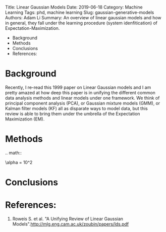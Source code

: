 Title: Linear Gaussian Models
Date: 2019-06-18
Category: Machine Learning
Tags: phd, machine learning
Slug: gaussian-generative-models
Authors: Adam Li
Summary: An overview of linear gaussian models and how in general, they fall under the learning procedure (system idenfitication) of Expectation-Maximization.

<!-- MarkdownTOC -->

- Background
- Methods
- Conclusions
- References:

<!-- /MarkdownTOC -->

# Background

Recently, I re-read this 1999 paper on Linear Gaussian models and I am pretty amazed at how deep this paper is in unifying the different common data analysis methods and linear models under one framework. We think of principal component analysis (PCA), or Gaussian mixture models (GMM), or Kalman filter models (KF) all as disparate ways to model data, but this review is able to bring them under the umbrella of the Expectation Maximization (EM). 




# Methods

.. math::

  \alpha = 10^2

# Conclusions

# References:
1. Roweis S. et al. "A Unifying Review of Linear Gaussian Models".http://mlg.eng.cam.ac.uk/zoubin/papers/lds.pdf
